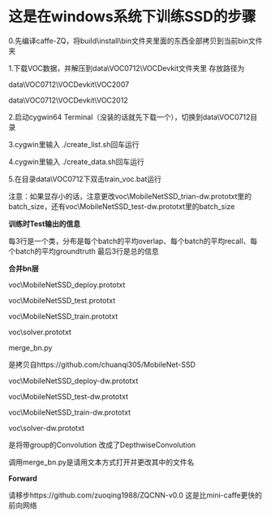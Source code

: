# 这是在windows系统下训练SSD的步骤

0.先编译caffe-ZQ，将build\install\bin文件夹里面的东西全部拷贝到当前bin文件夹

1.下载VOC数据，并解压到data\VOC0712\VOCDevkit文件夹里
存放路径为

 data\VOC0712\VOCDevkit\VOC2007

 data\VOC0712\VOCDevkit\VOC2012

2.启动cygwin64 Terminal（没装的话就先下载一个），切换到data\VOC0712目录

3.cygwin里输入 ./create_list.sh回车运行

4.cygwin里输入 ./create_data.sh回车运行

5.在目录data\VOC0712下双击train_voc.bat运行

注意：如果显存小的话，注意更改voc\MobileNetSSD_trian-dw.prototxt里的batch_size，还有voc\MobileNetSSD_test-dw.prototxt里的batch_size

**训练时Test输出的信息**

每3行是一个类，分布是每个batch的平均overlap、每个batch的平均recall、每个batch的平均groundtruth
最后3行是总的信息

**合并bn层**

voc\MobileNetSSD_deploy.prototxt

voc\MobileNetSSD_test.prototxt

voc\MobileNetSSD_train.prototxt

voc\solver.prototxt

merge_bn.py

是拷贝自https://github.com/chuanqi305/MobileNet-SSD

voc\MobileNetSSD_deploy-dw.prototxt

voc\MobileNetSSD_test-dw.prototxt

voc\MobileNetSSD_train-dw.prototxt

voc\solver-dw.prototxt

是将带group的Convolution 改成了DepthwiseConvolution

调用merge_bn.py是请用文本方式打开并更改其中的文件名

**Forward**

请移步https://github.com/zuoqing1988/ZQCNN-v0.0  这是比mini-caffe更快的前向网络